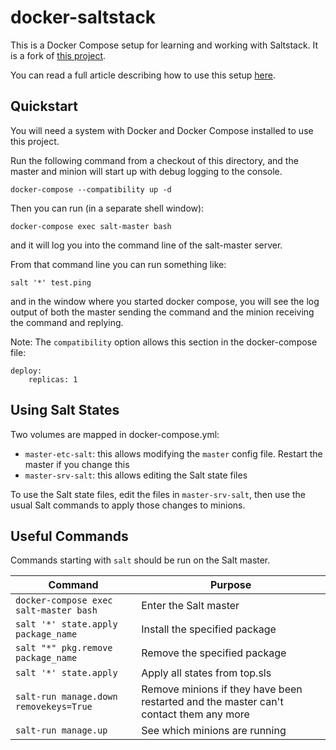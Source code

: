# docker-saltstack
This is a Docker Compose setup for learning and working with Saltstack. It is a fork of [this project](https://github.com/cyface/docker-saltstack).

You can read a full article describing how to use this setup [here](https://medium.com/@timlwhite/the-simplest-way-to-learn-saltstack-cd9f5edbc967).

## Quickstart
You will need a system with Docker and Docker Compose installed to use this project.

Run the following command from a checkout of this directory, and the master and minion will start up with debug logging to the console.

    docker-compose --compatibility up -d

Then you can run (in a separate shell window):

    docker-compose exec salt-master bash

and it will log you into the command line of the salt-master server.

From that command line you can run something like:

    salt '*' test.ping

and in the window where you started docker compose, you will see the log output of both the master sending the command and the minion receiving the command and replying.

Note:
The `compatibility` option allows this section in the docker-compose file:

    deploy:
        replicas: 1

## Using Salt States
Two volumes are mapped in docker-compose.yml:

- `master-etc-salt`: this allows modifying the `master` config file. Restart the master if you change this
- `master-srv-salt`: this allows editing the Salt state files

To use the Salt state files, edit the files in `master-srv-salt`, then use the usual Salt commands to apply those changes to minions.

## Useful Commands
Commands starting with `salt` should be run on the Salt master.


| Command  | Purpose |
|---|---|
|  `docker-compose exec salt-master bash`  |  Enter the Salt master |
|  `salt '*' state.apply package_name`  |  Install the specified package |
| `salt "*" pkg.remove package_name`  |  Remove the specified package |
| `salt '*' state.apply`  |  Apply all states from top.sls |
| `salt-run manage.down removekeys=True`  |  Remove minions if they have been restarted and the master can't contact them any more |
| `salt-run manage.up`  |  See which minions are running |




